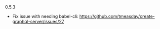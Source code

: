 0.5.3

 - Fix issue with needing babel-cli: https://github.com/tmeasday/create-graphql-server/issues/27
